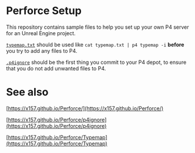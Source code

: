 # Perforce Setup

This repository contains sample files to help you set up your own P4 server
for an Unreal Engine project.

[`typemap.txt`](https://github.com/XistGG/Perforce-Setup/blob/main/typemap.txt)
should be used like `cat typemap.txt | p4 typemap -i`
**before** you try to add any files to P4.

[`.p4ignore`](https://github.com/XistGG/Perforce-Setup/blob/main/.p4ignore)
should be the first thing you commit to your P4 depot,
to ensure that you do not add unwanted files to P4.

# See also

[https://x157.github.io/Perforce/](https://x157.github.io/Perforce/)

[https://x157.github.io/Perforce/p4ignore](https://x157.github.io/Perforce/p4ignore)

[https://x157.github.io/Perforce/Typemap](https://x157.github.io/Perforce/Typemap)
